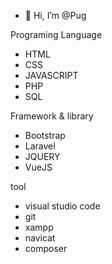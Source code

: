 - 👋 Hi, I’m @Pug

Programing Language
  -  HTML 
  -  CSS
  -  JAVASCRIPT
  -  PHP                
  -  SQL               
  
Framework & library
  -  Bootstrap
  -  Laravel
  -  JQUERY
  -  VueJS

tool
  -  visual studio code
  -  git
  -  xampp
  -  navicat
  -  composer
  
<!---
Pugpaprika21/Pugpaprika21 is a ✨ special ✨ repository because its `README.md` (this file) appears on your GitHub profile.
You can click the Preview link to take a look at your changes.
--->
